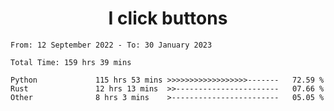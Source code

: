 <h1 align="center">
I click buttons
</h1>

<!--START_SECTION:waka-->

```text
From: 12 September 2022 - To: 30 January 2023

Total Time: 159 hrs 39 mins

Python             115 hrs 53 mins >>>>>>>>>>>>>>>>>>-------   72.59 %
Rust               12 hrs 13 mins  >>-----------------------   07.66 %
Other              8 hrs 3 mins    >------------------------   05.05 %
```

<!--END_SECTION:waka-->
